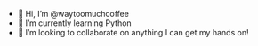 - 👋 Hi, I’m @waytoomuchcoffee
- 🌱 I’m currently learning Python
- 💞️ I’m looking to collaborate on anything I can get my hands on!


<!---
waytoomuchcoffee/waytoomuchcoffee is a ✨ special ✨ repository because its `README.md` (this file) appears on your GitHub profile.
You can click the Preview link to take a look at your changes.
--->
